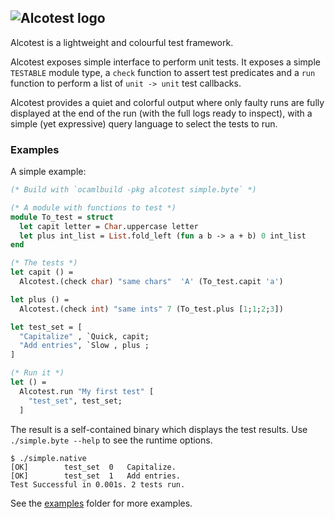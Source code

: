 ## ![Alcotest logo](https://raw.githubusercontent.com/mirage/alcotest/master/alcotest-logo.png)

Alcotest is a lightweight and colourful test framework.

Alcotest exposes simple interface to perform unit tests. It exposes
a simple `TESTABLE` module type, a `check` function to assert test
predicates and a `run` function to perform a list of `unit -> unit`
test callbacks.

Alcotest provides a quiet and colorful output where only faulty runs
are fully displayed at the end of the run (with the full logs ready to
inspect), with a simple (yet expressive) query language to select the
tests to run.

### Examples

A simple example:

```ocaml
(* Build with `ocamlbuild -pkg alcotest simple.byte` *)

(* A module with functions to test *)
module To_test = struct
  let capit letter = Char.uppercase letter
  let plus int_list = List.fold_left (fun a b -> a + b) 0 int_list
end

(* The tests *)
let capit () =
  Alcotest.(check char) "same chars"  'A' (To_test.capit 'a')

let plus () =
  Alcotest.(check int) "same ints" 7 (To_test.plus [1;1;2;3])

let test_set = [
  "Capitalize" , `Quick, capit;
  "Add entries", `Slow , plus ;
]

(* Run it *)
let () =
  Alcotest.run "My first test" [
    "test_set", test_set;
  ]
```

The result is a self-contained binary which displays the test results. Use
`./simple.byte --help` to see the runtime options.

```shell
$ ./simple.native
[OK]        test_set  0   Capitalize.
[OK]        test_set  1   Add entries.
Test Successful in 0.001s. 2 tests run.
```

See the [examples](https://github.com/mirage/alcotest/tree/master/examples)
folder for more examples.
